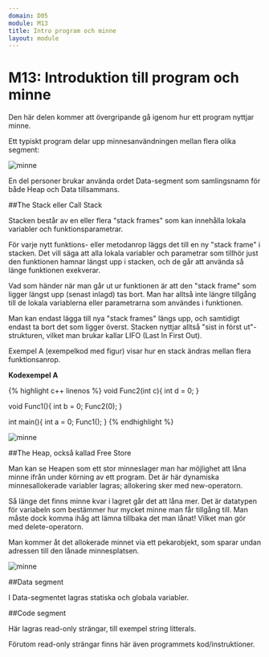 ```yaml
---
domain: D05
module: M13
title: Intro program och minne
layout: module
---
```

# M13: Introduktion till program och minne

Den här delen kommer att övergripande gå igenom hur ett program nyttjar minne.

Ett typiskt program delar upp minnesanvändningen mellan flera olika segment:

<img src="../../../../../images/minne.png" alt="minne" />

En del personer brukar använda ordet Data-segment som samlingsnamn för både Heap och Data tillsammans.

##The Stack eller Call Stack

Stacken består av en eller flera "stack frames" som kan innehålla lokala variabler och funktionsparametrar.

För varje nytt funktions- eller metodanrop läggs det till en ny "stack frame" i stacken. 
Det vill säga att alla lokala variabler och parametrar som tillhör just den funktionen hamnar längst upp i stacken, 
och de går att använda så länge funktionen exekverar.

Vad som händer när man går ut ur funktionen är att den "stack frame" som ligger längst upp (senast inlagd) tas bort. 
Man har alltså inte längre tillgång till de lokala variablerna eller parametrarna som användes i funktionen.

Man kan endast lägga till nya "stack frames" längs upp, och samtidigt endast ta bort det som ligger överst. 
Stacken nyttjar alltså "sist in först ut"-strukturen, vilket man brukar kallar LIFO (Last In First Out).

Exempel A (exempelkod med figur) visar hur en stack ändras mellan flera funktionsanrop.

__Kodexempel A__

{% highlight c++ linenos %}
void Func2(int c){
    int d = 0;
}
 
void Func1(){
    int b = 0;
    Func2(0);
}
 
int main(){
    int a = 0;
    Func1();
}
{% endhighlight %}

<img src="../../../../../images/minne2.png" alt="minne" />

##The Heap, också kallad Free Store

Man kan se Heapen som ett stor minneslager man har möjlighet att låna minne ifrån under körning av ett program. 
Det är här dynamiska minnesallokerade variabler lagras; allokering sker med new-operatorn.

Så länge det finns minne kvar i lagret går det att låna mer. 
Det är datatypen för variabeln som bestämmer hur mycket minne man får tillgång till. 
Man måste dock komma ihåg att lämna tillbaka det man lånat! Vilket man gör med delete-operatorn.

Man kommer åt det allokerade minnet via ett pekarobjekt, som sparar undan adressen till den lånade minnesplatsen.

<img src="../../../../../images/minne2.png" alt="minne" />

##Data segment

I Data-segmentet lagras statiska och globala variabler.

##Code segment

Här lagras read-only strängar, till exempel string litterals.

Förutom read-only strängar finns här även programmets kod/instruktioner.